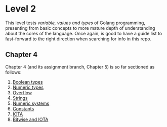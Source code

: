 # Level 2
This level tests _variable, values and types_ of Golang programming, presenting from basic concepts to more mature depth of understanding about the cores of the language.
Once again, is good to have a guide list to fast-forward to the right direction when searching for info in this repo.

## Chapter 4
Chapter 4 (and its assignment branch, Chapter 5) is so far sectioned as follows:
1. [Boolean types](https://gitlab.com/krenak/golang-homework/-/blob/main/lvl2/ch4-1.go)
2. [Numeric types](https://gitlab.com/krenak/golang-homework/-/blob/main/lvl2/ch4-3.go)
3. [Overflow](https://gitlab.com/krenak/golang-homework/-/blob/main/lvl2/ch4-4.go)
4. [Strings](https://gitlab.com/krenak/golang-homework/-/blob/main/lvl2/ch4-5.go)
6. [Numeric systems](https://gitlab.com/krenak/golang-homework/-/blob/main/lvl2/ch4-6.go)
7. [Constants](https://gitlab.com/krenak/golang-homework/-/blob/main/lvl2/ch4-7.go)
8. [IOTA](https://gitlab.com/krenak/golang-homework/-/blob/main/lvl2/ch4-8.go)
9. [Bitwise and IOTA](https://gitlab.com/krenak/golang-homework/-/blob/main/lvl2/ch4-9.go)